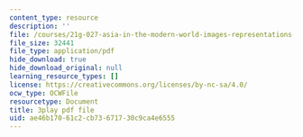 ```yaml
---
content_type: resource
description: ''
file: /courses/21g-027-asia-in-the-modern-world-images-representations-fall-2016/ae46b17061c2cb73671730c9ca4e6555_1801227.pdf
file_size: 32441
file_type: application/pdf
hide_download: true
hide_download_original: null
learning_resource_types: []
license: https://creativecommons.org/licenses/by-nc-sa/4.0/
ocw_type: OCWFile
resourcetype: Document
title: 3play pdf file
uid: ae46b170-61c2-cb73-6717-30c9ca4e6555
---
```

